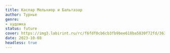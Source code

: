 ```yaml
---
title: Каспар Мельхиор и Бальтазар
author: Турнье
genre:
- художка
status: future
cover: https://img3.labirint.ru/rc/f6fdf0cb6cb3fb9bee618ba5830f72fd/363x561q80/books7/61395/cover.jpg?1445337153
date: 2023-10-08
headless: true
---
```


